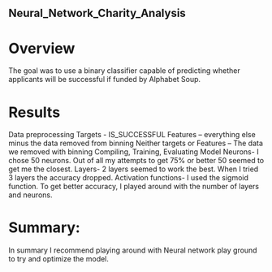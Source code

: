 ## Neural_Network_Charity_Analysis

# Overview
The goal was to use a binary classifier capable of predicting whether applicants will be successful if funded by Alphabet Soup.

# Results
Data preprocessing
	Targets - IS_SUCCESSFUL
	Features – everything else minus the data removed from binning 
	Neither targets or Features – The data we removed with binning
Compiling, Training, Evaluating Model
	Neurons- I chose 50 neurons.  Out of all my attempts to get 75% or better 50 seemed to get me the closest. 
Layers- 2 layers seemed to work the best.  When I tried 3 layers the accuracy dropped.
Activation functions- I used the sigmoid function.
To get better accuracy, I played around with the number of layers and neurons. 
# Summary:
In summary I recommend playing around with Neural network play ground to try and optimize the model.  
